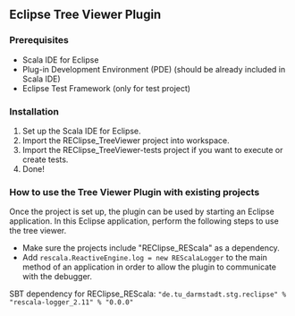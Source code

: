 ## Eclipse Tree Viewer Plugin

### Prerequisites

* Scala IDE for Eclipse
* Plug-in Development Environment (PDE) (should be already included in Scala IDE)
* Eclipse Test Framework (only for test project)

### Installation

1. Set up the Scala IDE for Eclipse.
2. Import the REClipse_TreeViewer project into workspace.
3. Import the REClipse_TreeViewer-tests project if you want to execute or create tests.
3. Done!

### How to use the Tree Viewer Plugin with existing projects

Once the project is set up, the plugin can be used by starting an Eclipse application. In this Eclipse application, perform the following steps to use the tree viewer.

* Make sure the projects include "REClipse_REScala" as a dependency.
* Add `rescala.ReactiveEngine.log = new REScalaLogger` to the main method of an application in order to allow the plugin to communicate with the debugger.

SBT dependency for REClipse_REScala:
`"de.tu_darmstadt.stg.reclipse" % "rescala-logger_2.11" % "0.0.0"`

